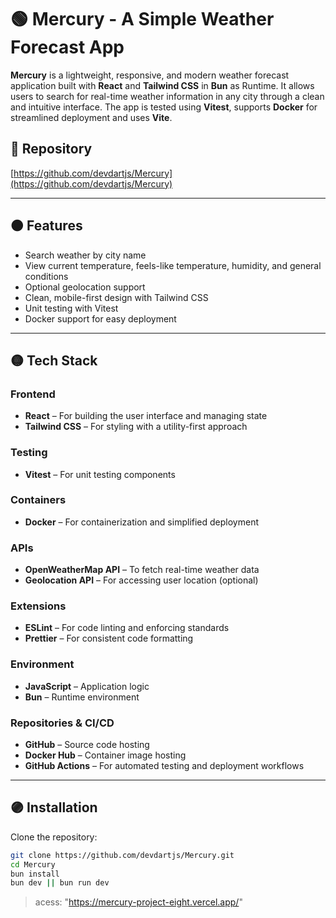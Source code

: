 # 🟢 Mercury - A Simple Weather Forecast App

**Mercury** is a lightweight, responsive, and modern weather forecast application built with **React** and **Tailwind CSS** in **Bun** as Runtime. It allows users to search for real-time weather information in any city through a clean and intuitive interface. The app is tested using **Vitest**, supports **Docker** for streamlined deployment and uses **Vite**.

## 🔵 Repository

[https://github.com/devdartjs/Mercury](https://github.com/devdartjs/Mercury)

---

## 🟠 Features

- Search weather by city name
- View current temperature, feels-like temperature, humidity, and general conditions
- Optional geolocation support
- Clean, mobile-first design with Tailwind CSS
- Unit testing with Vitest
- Docker support for easy deployment

---

## 🟡 Tech Stack

### Frontend

- **React** – For building the user interface and managing state
- **Tailwind CSS** – For styling with a utility-first approach

### Testing

- **Vitest** – For unit testing components

### Containers

- **Docker** – For containerization and simplified deployment

### APIs

- **OpenWeatherMap API** – To fetch real-time weather data
- **Geolocation API** – For accessing user location (optional)

### Extensions

- **ESLint** – For code linting and enforcing standards
- **Prettier** – For consistent code formatting

### Environment

- **JavaScript** – Application logic
- **Bun** – Runtime environment

### Repositories & CI/CD

- **GitHub** – Source code hosting
- **Docker Hub** – Container image hosting
- **GitHub Actions** – For automated testing and deployment workflows

---

## 🟣 Installation

Clone the repository:

```bash
git clone https://github.com/devdartjs/Mercury.git
cd Mercury
bun install
bun dev || bun run dev

```

> acess: "https://mercury-project-eight.vercel.app/"
